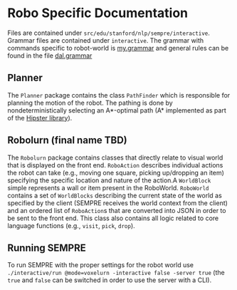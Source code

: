# Robo Specific Documentation

Files are contained under `src/edu/stanford/nlp/sempre/interactive`.
Grammar files are contained under `interactive`. The grammar with commands specific to robot-world is [my.grammar](/interactive/my.grammar) and general rules can be 
found in the file [dal.grammar](/interactive/dal.grammar)

## Planner

The `Planner` package contains the class `PathFinder` which is responsible for
planning the motion of the robot. The pathing is done by nondeterministically
selecting an A\*-optimal path (A\* implemented as part of the
[Hipster library](https://github.com/citiususc/hipster)).

## Robolurn (final name TBD)

The `Robolurn` package contains classes that directly relate to visual world
that is displayed on the front end. `RoboAction` describes individual actions
the robot can take (e.g., moving one square, picking up/dropping an item)
specifying the specific location and nature of the action.A `WorldBlock` simple
represents a wall or item present in the RoboWorld. `RoboWorld` contains a set
of `WorldBlocks` describing the current state of the world as specified by the
client (SEMPRE receives the world context from the client) and an ordered list
of `RoboAction`s that are converted into JSON in order to be sent to the front
end. This class also contains all logic related to core language functions (e.g.,
`visit`, `pick`, `drop`).

## Running SEMPRE

To run SEMPRE with the proper settings for the robot world use
`./interactive/run @mode=voxelurn -interactive false -server true` (the `true`
and `false` can be switched in order to use the server with a CLI).